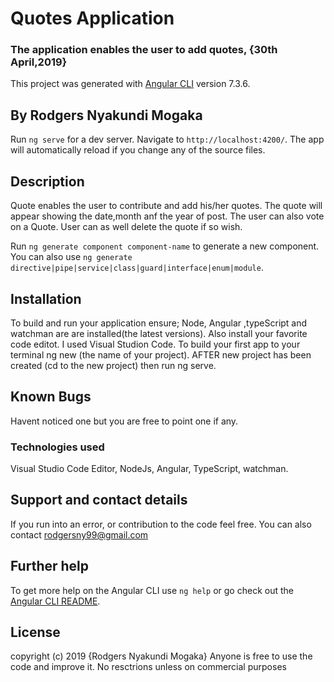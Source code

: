 # Quotes Application

### The application enables the user to add quotes, {30th April,2019}

This project was generated with [Angular CLI](https://github.com/angular/angular-cli) version 7.3.6.

## By Rodgers Nyakundi Mogaka

Run `ng serve` for a dev server. Navigate to `http://localhost:4200/`. The app will automatically reload if you change any of the source files.

## Description
Quote enables the user to contribute and add his/her quotes. The quote will appear showing the date,month anf the year of post.
The user can also vote on a Quote.
User can as well delete the quote if so wish.

Run `ng generate component component-name` to generate a new component. You can also use `ng generate directive|pipe|service|class|guard|interface|enum|module`.

## Installation
To build and run your application ensure; Node, Angular ,typeScript and watchman are are installed(the latest versions). Also install your favorite code editot. I used Visual Studion Code.
To build your first app to your terminal ng new (the name of your project). AFTER new project has been created (cd to the new project) then run ng serve.

## Known Bugs
Havent noticed one but you are free to point one if any.

### Technologies used
Visual Studio Code Editor,
NodeJs,
Angular, 
TypeScript,
watchman.


## Support and contact details
If you run into an error, or contribution to the code feel free. You can also contact rodgersny99@gmail.com



## Further help

To get more help on the Angular CLI use `ng help` or go check out the [Angular CLI README](https://github.com/angular/angular-cli/blob/master/README.md).

## License

copyright (c) 2019 {Rodgers Nyakundi Mogaka}
Anyone is free to use the code and improve it. No resctrions unless on commercial purposes